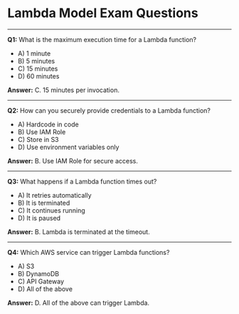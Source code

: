 # Lambda Model Exam Questions

---
**Q1:** What is the maximum execution time for a Lambda function?
- A) 1 minute
- B) 5 minutes
- C) 15 minutes
- D) 60 minutes

**Answer:** C. 15 minutes per invocation.

---
**Q2:** How can you securely provide credentials to a Lambda function?
- A) Hardcode in code
- B) Use IAM Role
- C) Store in S3
- D) Use environment variables only

**Answer:** B. Use IAM Role for secure access.

---
**Q3:** What happens if a Lambda function times out?
- A) It retries automatically
- B) It is terminated
- C) It continues running
- D) It is paused

**Answer:** B. Lambda is terminated at the timeout.

---
**Q4:** Which AWS service can trigger Lambda functions?
- A) S3
- B) DynamoDB
- C) API Gateway
- D) All of the above

**Answer:** D. All of the above can trigger Lambda.
